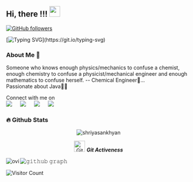 ## Hi, there   !!!   <img src="https://github.com/TheDudeThatCode/TheDudeThatCode/blob/master/Assets/Hi.gif" width="29px">
[![GitHub followers](https://img.shields.io/github/followers/shriyasankhyan.svg?style=social&label=Followers)](https://github.com/shriyasankhyan?tab=followers)

[![Typing SVG](https://readme-typing-svg.herokuapp.com?font=Lobster&color=734f96&size=30&lines=I+am+Shriya;)](https://git.io/typing-svg)
### About Me 🚀
  Someone who knows enough physics/mechanics to confuse a chemist, enough chemistry to confuse a physicist/mechanical engineer and enough mathematics to confuse herself. -- Chemical Engineer🧪... </br>
   Passionate about Java👩‍💻 </br>
   
<p>Connect with me on
<br>	
<a target="_blank" href="https://www.linkedin.com/in/shriya-sankhyan-6717151a9/"><img src="https://img.shields.io/badge/-LinkedIn-0077B5?style=for-the-badge&logo=Linkedin&logoColor=white"></img></a>
&emsp;
<a target="_blank" href="mailto:shriya0690@gmail.com"
><img src="https://img.shields.io/badge/-Gmail-D14836?style=for-the-badge&logo=Gmail&logoColor=white"></img></a>
&emsp;
<a target="_blank" href="https://www.instagram.com/shriyasankhyan/"><img src="https://img.shields.io/badge/-Instagram-E4405F?style=for-the-badge&logo=Instagram&logoColor=white"></img></a>
&emsp;
<a target="_blank" href="https://leetcode.com/shriyasankhyan/"><img src="https://img.shields.io/badge/-LeetCode-FFA116?style=for-the-badge&logo=LeetCode&logoColor=black"></img></a>
&emsp;




### 🔥 Github Stats
<p align="center"><img src="https://github-readme-stats.vercel.app/api?username=shriyasankhyan&theme=gruvbox" alt="shriyasankhyan"  /></p>
<p align="center">
 <img src="https://media.giphy.com/media/W5eoZHPpUx9sapR0eu/giphy.gif" width="30px" alt="Git"/>&nbsp;<i><b>Git Activeness</b></i></p>
 </hr>
<p><img align="left" src="https://github-readme-stats.vercel.app/api/top-langs?username=shriyasankhyan&show_icons=true&locale=en&layout=compact&theme=gruvbox" alt="ovi" /></p>



![𝚐𝚒𝚝𝚑𝚞𝚋 𝚐𝚛𝚊𝚙𝚑](https://activity-graph.herokuapp.com/graph?username=shriyasankhyan&theme=gruvbox&hide_border=true&area=true)
  
  
![Visitor Count](https://profile-counter.glitch.me/{vashisthabhinav}/count.svg)

      
   
     
